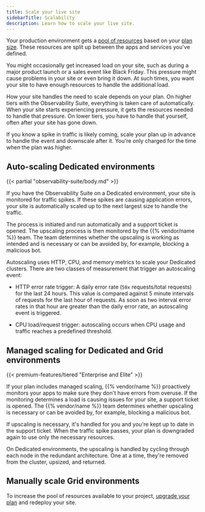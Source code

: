```yaml
---
title: Scale your live site
sidebarTitle: Scalability
description: Learn how to scale your live site.
---
```


Your production environment gets a [pool of resources](/create-apps/app-reference/single-runtime-image.md#sizes)
based on your [plan size](../administration/pricing/_index.md).
These resources are split up between the apps and services you've defined.

You might occasionally get increased load on your site,
such as during a major product launch or a sales event like Black Friday.
This pressure might cause problems in your site or even bring it down.
At such times, you want your site to have enough resources to handle the additional load.

How your site handles the need to scale depends on your plan.
On higher tiers with the Observability Suite,
everything is taken care of automatically.
When your site starts experiencing pressure,
it gets the resources needed to handle that pressure.
On lower tiers, you have to handle that yourself, often after your site has gone down.

If you know a spike in traffic is likely coming,
scale your plan up in advance to handle the event and downscale after it.
You're only charged for the time when the plan was higher.

## Auto-scaling Dedicated environments

{{< partial "observability-suite/body.md" >}}

If you have the Observability Suite on a Dedicated environment,
your site is monitored for traffic spikes.
If these spikes are causing application errors,
your site is automatically scaled up to the next largest size to handle the traffic.

The process is initiated and run automatically and a support ticket is opened.
The upscaling process is then monitored by the {{% vendor/name %}} team.
The team determines whether the upscaling is working as intended and is necessary
or can be avoided by, for example, blocking a malicious bot.

Autoscaling uses HTTP, CPU, and memory metrics to scale your Dedicated clusters.
There are two classes of measurement that trigger an autoscaling event:

- HTTP error rate trigger: A daily error rate (`50x` requests/total requests) for the last 24 hours.
  This value is compared against 5 minute intervals of requests for the last hour of requests.
  As soon as two interval error rates in that hour are greater than the daily error rate,
  an autoscaling event is triggered.

- CPU load/request trigger: autoscaling occurs when CPU usage and traffic reaches a predefined threshold.

## Managed scaling for Dedicated and Grid environments

{{< premium-features/tiered "Enterprise and Elite" >}}

If your plan includes managed scaling,
{{% vendor/name %}} proactively monitors your apps to make sure they don't have errors from overuse.
If the monitoring determines a load is causing issues for your site,
a support ticket is opened.
The {{% vendor/name %}} team determines whether upscaling is necessary
or can be avoided by, for example, blocking a malicious bot.

If upscaling is necessary, it's handled for you and you're kept up to date in the support ticket.
When the traffic spike passes, your plan is downgraded again to use only the necessary resources.

On Dedicated environments, the upscaling is handled by cycling through each node in the redundant architecture.
One at a time, they're removed from the cluster, upsized, and returned.

## Manually scale Grid environments

To increase the pool of resources available to your project,
[upgrade your plan](../administration/pricing/_index.md#switch-plans) and redeploy your site.
